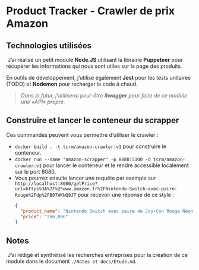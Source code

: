 # Product Tracker - Crawler de prix Amazon

## Technologies utilisées

​	J’ai réalisé un petit module **Node.JS** utilisant la librairie **Puppeteer** pour récupérer les informations qui nous sont utiles sur la page des produits.

En outils de développement, j’utilise également **Jest** pour les tests unitaires (TODO) et **Nodemon** pour recharger le code à chaud.

> *Dans le futur, j’utiliserai peut-être **Swagger** pour faire de ce module une «API» propre.*

## Construire et lancer le conteneur du scrapper

Ces commandes peuvent vous permettre d’utiliser le crawler :

- `docker build . -t tcrm/amazon-crawler:v1` pour construire le conteneur.
- `docker run --name "amazon-scrapper" -p 8080:5100 -d tcrm/amazon-crawler:v1` pour lancer le conteneur et le rendre accessible localement sur le port 8080.
- Vous pourrez ensuite lancer une requête par exemple sur `http://localhost:8080/getPrice?url=https%3A%2F%2Fwww.amazon.fr%2FNintendo-Switch-avec-paire-Rouge%2Fdp%2FB07WKNQ8JT` pour recevoir une réponse de ce style :
  ```json
  {
    "product_name": "Nintendo Switch avec paire de Joy-Con Rouge Néon et Bleu Néon",
    "price": "266,09€"
  }
  ```

## Notes

​	J’ai rédigé et synthétisé les recherches entreprises pour la création de ce module dans le document `./Notes et docs/Étude.md`.
